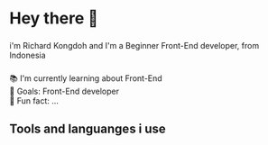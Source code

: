 <h1 align="left">Hey there 👋</h1>

###

<p align="left">i'm Richard Kongdoh and I'm a Beginner Front-End developer, from Indonesia</p>

###

📚 I'm currently learning about Front-End<br>🎯 Goals: Front-End developer<br>🎲 Fun fact: ...</p>

###

<h2 align="left">Tools and languanges i use </h2>



###

###
